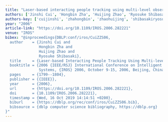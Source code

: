 ```yaml
---
title: "Laser-based interacting people tracking using multi-level observations"
authors: ['Jinshi Cui', 'Hongbin Zha', 'Huijing Zhao', 'Ryosuke Shibasaki']
authors-key: ['cuijinshi', 'zhahongbin', 'zhaohuijing', 'shibasakiryosuke']
year: "2006"
article-link: "https://doi.org/10.1109/IROS.2006.282221"
venue: "IROS"
bibex: "@inproceedings{DBLP:conf/iros/CuiZZS06,
  author    = {Jinshi Cui and
               Hongbin Zha and
               Huijing Zhao and
               Ryosuke Shibasaki},
  title     = {Laser-based Interacting People Tracking Using Multi-level Observations},
  booktitle = {2006 {IEEE/RSJ} International Conference on Intelligent Robots and
               Systems, {IROS} 2006, October 9-15, 2006, Beijing, China},
  pages     = {1799--1804},
  publisher = {{IEEE}},
  year      = {2006},
  url       = {https://doi.org/10.1109/IROS.2006.282221},
  doi       = {10.1109/IROS.2006.282221},
  timestamp = {Wed, 16 Oct 2019 14:14:51 +0200},
  biburl    = {https://dblp.org/rec/conf/iros/CuiZZS06.bib},
  bibsource = {dblp computer science bibliography, https://dblp.org}
}"
---
```

